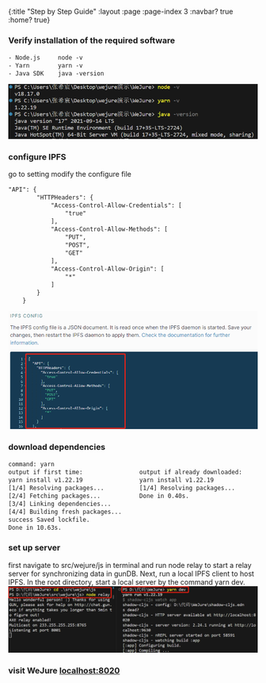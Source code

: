 {:title "Step by Step Guide"
 :layout :page
 :page-index 3
 :navbar? true
 :home? true}

 ### Verify installation of the required software
```
- Node.js     node -v 
- Yarn        yarn -v
- Java SDK    java -version
```

![Verify](../../img/verify.png)

### configure IPFS
go to setting modify the configure file
```
"API": {
        "HTTPHeaders": {
            "Access-Control-Allow-Credentials": [
                "true"
            ],
            "Access-Control-Allow-Methods": [
                "PUT",
                "POST",
                "GET"
            ],
            "Access-Control-Allow-Origin": [
                "*"
            ]
        }
    }
```
![config](../../img/config.png)

### download dependencies
```
command: yarn
output if first time:                output if already downloaded:  
yarn install v1.22.19                yarn install v1.22.19               
[1/4] Resolving packages...          [1/4] Resolving packages...
[2/4] Fetching packages...           Done in 0.40s.
[3/4] Linking dependencies...
[4/4] Building fresh packages...
success Saved lockfile.
Done in 10.63s.
```

### set up server
first navigate to src/wejure/js 
in terminal and run node relay to start a relay server for synchronizing data in gunDB. 
Next, run a local IPFS client to host IPFS. 
In the root directory, start a local server by the command yarn dev.
![set_up](../../img/set_up.png)

### visit WeJure [localhost:8020](localhost:8020) 